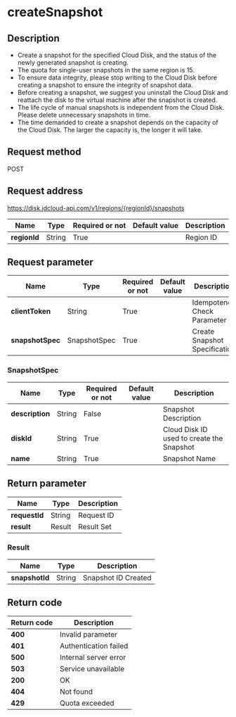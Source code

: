 # createSnapshot


## Description
-   Create a snapshot for the specified Cloud Disk, and the status of the newly generated snapshot is creating.
-   The quota for single-user snapshots in the same region is 15.
-   To ensure data integrity, please stop writing to the Cloud Disk before creating a snapshot to ensure the integrity of snapshot data.
-   Before creating a snapshot, we suggest you uninstall the Cloud Disk and reattach the disk to the virtual machine after the snapshot is created.
-   The life cycle of manual snapshots is independent from the Cloud Disk. Please delete unnecessary snapshots in time.
-   The time demanded to create a snapshot depends on the capacity of the Cloud Disk. The larger the capacity is, the longer it will take.


## Request method
POST

## Request address
https://disk.jdcloud-api.com/v1/regions/{regionId}/snapshots

|Name|Type|Required or not|Default value|Description|
|---|---|---|---|---|
|**regionId**|String|True||Region ID|

## Request parameter
|Name|Type|Required or not|Default value|Description|
|---|---|---|---|---|
|**clientToken**|String|True||Idempotence Check Parameter|
|**snapshotSpec**|SnapshotSpec|True||Create Snapshot Specification|

### SnapshotSpec
|Name|Type|Required or not|Default value|Description|
|---|---|---|---|---|
|**description**|String|False||Snapshot Description|
|**diskId**|String|True||Cloud Disk ID used to create the Snapshot|
|**name**|String|True||Snapshot Name|

## Return parameter
|Name|Type|Description|
|---|---|---|
|**requestId**|String|Request ID|
|**result**|Result|Result Set|


### Result
|Name|Type|Description|
|---|---|---|
|**snapshotId**|String|Snapshot ID Created|

## Return code
|Return code|Description|
|---|---|
|**400**|Invalid parameter|
|**401**|Authentication failed|
|**500**|Internal server error|
|**503**|Service unavailable|
|**200**|OK|
|**404**|Not found|
|**429**|Quota exceeded|
